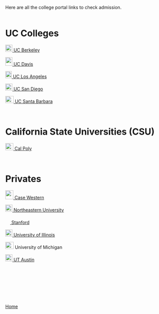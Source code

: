 <head>
  <link rel="shortcut icon" sizes="16x16 32x32 64x64" href="Favicon.jpg" type="image/x-icon" />
</head>

Here are all the college portal links to check admission.
<br>
<br>

# UC Colleges
<p><img src="http://www.healthygutbugs.com/wp-content/uploads/2014/02/ucb-logo.jpg" width="22" height="22"><a href="https://apply.berkeley.edu/apply/status"> UC Berkeley</a></p>
<p><img src="https://www.ucdavis.edu/sites/default/files/images/article/uc-davis-logo.png" width="22" height="27"><a href="https://myadmissions.ucdavis.edu/applicants/current/status/"> UC Davis</a></p>
<p><img src="https://pbs.twimg.com/profile_images/1303763259/ucla-bruins-logo.jpeg" width="20" height="22"><a href="https://www.admission.ucla.edu/myApplication/Status.aspx"> UC Los Angeles</a></p>
<p><img src="https://www.prepsportswear.com/media/images/college_logos/300x300/2698344_mktg_logo.png" width="22" height="22"><a href="https://beatriton.ucsd.edu/apply/status"> UC San Diego</a></p>
<p><img src="https://upload.wikimedia.org/wikipedia/en/thumb/a/a8/UC_Santa_Barbara_Gauchos_logo.svg/1200px-UC_Santa_Barbara_Gauchos_logo.svg.png" width="26" height="22"><a href="https://admissions.sa.ucsb.edu/applicantportal/Home/Index?start=Messages"> UC Santa Barbara</a></p>
<br>

# California State Universities (CSU)
<p><img src="http://23nnau47e6z310alyx3gglhx.wpengine.netdna-cdn.com/wp-content/uploads/2013/02/cal-poly-e1409714547116.png" width="25" height="22"><a href="https://cmsweb.pscs.calpoly.edu/psp/CSLOPRD/EMPLOYEE/SA/c/SA_LEARNER_SERVICES.SSS_STUDENT_CENTER.GBL?"> Cal Poly</a></p>
<br>

# Privates
<p><img src="https://www.saintmarys.edu/files/2018/05/case-western-reserve-spartans.png" width="25" height="28"><a href="https://go.case.edu/apply/status"> Case Western</a></p>
<p><img src="https://upload.wikimedia.org/wikipedia/en/thumb/b/bd/Northeastern_University_seal.svg/469px-Northeastern_University_seal.svg.png" width="22" height="22"><a href="https://ugadmissions.northeastern.edu/applicantapp/PreDecision.asp"> Northeastern University</a></p>
<p><img src="https://i.pinimg.com/736x/b6/b2/98/b6b2989e5c5d649dba3a008653596e43--s-logo-stanford-university.jpg" width="15" height="22"><a href="https://apply.stanford.edu/apply/status"> Stanford</a></p>
<p><img src="https://cdn.vox-cdn.com/thumbor/FGgViEqt2ML--Uxw1Pu6Gw4rV8o=/0x0:800x400/1200x800/filters:focal(336x136:464x264)/cdn.vox-cdn.com/uploads/chorus_image/image/56187479/DHNkdRfXoAEp2VD.0.jpg" width="22" height="22"><a href="https://myillini.illinois.edu/Apply/Application/Status"> University of Illinois</a></p>
<p><img src="https://www.datasciencedegreeprograms.net/wp-content/uploads/2018/07/university-of-michigan-ann-arbor.jpg" width="26" height="22"> University of Michigan</p>
<p><img src="https://upload.wikimedia.org/wikipedia/en/thumb/e/e1/University_of_Texas_at_Austin_seal.svg/1200px-University_of_Texas_at_Austin_seal.svg.png" width="22" height="22"><a href="https://utdirect.utexas.edu/apps/adm/mystatus/admission/00/"> UT Austin</a></p>

<br>
<br>
<br>
<br>
<br>
<br>
<p><a href="https://dantevasudevan.github.io/">Home</a></p>
